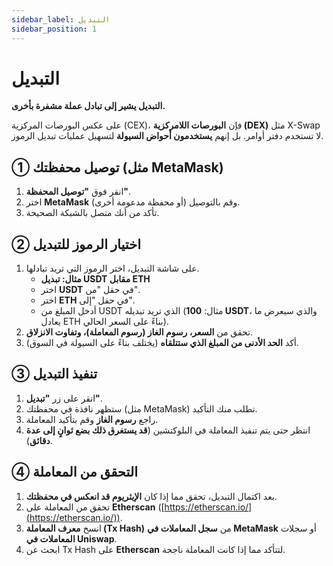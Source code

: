 ```yaml
---
sidebar_label: التبديل
sidebar_position: 1
---
```


# التبديل 

**التبديل يشير إلى تبادل عملة مشفرة بأخرى.**

على عكس البورصات المركزية (CEX)، فإن **البورصات اللامركزية (DEX)** مثل X-Swap لا تستخدم دفتر أوامر. بل إنهم **يستخدمون أحواض السيولة** لتسهيل عمليات تبديل الرموز.

## **① توصيل محفظتك (مثل MetaMask)**

1. انقر فوق **"توصيل المحفظة"**.
2. اختر **MetaMask** (أو محفظة مدعومة أخرى) وقم بالتوصيل.
3. تأكد من أنك متصل بالشبكة الصحيحة.

## **② اختيار الرموز للتبديل**

1. على شاشة التبديل، اختر الرموز التي تريد تبادلها.
   - **مثال: تبديل USDT مقابل ETH** 
   - اختر **USDT** في حقل "من".
   - اختر **ETH** في حقل "إلى".
   - أدخل المبلغ من USDT الذي تريد تبديله (مثال: **100 USDT**، والذي سيعرض ما يعادل ETH بناءً على السعر الحالي).
2. تحقق من **السعر، رسوم الغاز (رسوم المعاملة)، وتفاوت الانزلاق**.
3. أكد **الحد الأدنى من المبلغ الذي ستتلقاه** (يختلف بناءً على السيولة في السوق).

## **③ تنفيذ التبديل**

1. انقر على زر **"تبديل"**.
2. ستظهر نافذة في محفظتك (مثل MetaMask) تطلب منك التأكيد.
3. راجع **رسوم الغاز** وقم بتأكيد المعاملة.
4. انتظر حتى يتم تنفيذ المعاملة في البلوكتشين (**قد يستغرق ذلك بضع ثوانٍ إلى عدة دقائق**).

## **④ التحقق من المعاملة**

1. بعد اكتمال التبديل، تحقق مما إذا كان **الإيثريوم قد انعكس في محفظتك**.
2. تحقق من المعاملة على **Etherscan** ([https://etherscan.io/](https://etherscan.io/)).
3. انسخ **معرف المعاملة (Tx Hash)** من **سجل المعاملات في MetaMask** أو سجلات **المعاملات في Uniswap**.
4. ابحث عن Tx Hash على **Etherscan** لتتأكد مما إذا كانت المعاملة ناجحة.